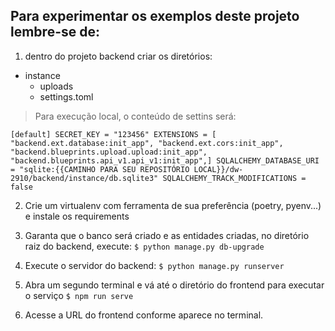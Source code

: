 ## Para experimentar os exemplos deste projeto lembre-se de:

1. dentro do projeto backend criar os diretórios:
- instance
    - uploads
    - settings.toml

> Para execução local, o conteúdo de settins será:

`
[default]
SECRET_KEY = "123456"
EXTENSIONS = [ "backend.ext.database:init_app", "backend.ext.cors:init_app", "backend.blueprints.upload.upload:init_app", "backend.blueprints.api_v1.api_v1:init_app",]
SQLALCHEMY_DATABASE_URI = "sqlite:{{CAMINHO PARA SEU REPOSITÓRIO LOCAL}}/dw-2910/backend/instance/db.sqlite3"
SQLALCHEMY_TRACK_MODIFICATIONS = false
`

2. Crie um virtualenv com ferramenta de sua preferência (poetry, pyenv...) e instale os requirements

3. Garanta que o banco será criado e as entidades criadas, no diretório raiz do backend, execute:
`$ python manage.py db-upgrade`

4. Execute o servidor do backend:
`$ python manage.py runserver`

5. Abra um segundo terminal e vá até o diretório do frontend para executar o serviço
`$ npm run serve`

6. Acesse a URL do frontend conforme aparece no terminal.